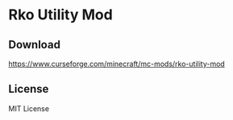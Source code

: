 # Rko Utility Mod

## Download

https://www.curseforge.com/minecraft/mc-mods/rko-utility-mod

## License

MIT License